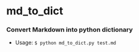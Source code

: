 # md_to_dict

### Convert Markdown into python dictionary

* Usage:
	`$ python md_to_dict.py test.md`
